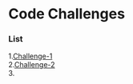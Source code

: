 # Code Challenges

### List

1.[Challenge-1](https://github.com/bpfingston/data-structures-and-algorithms/tree/main/javascript/401/Challenge-1)  
2.[Challenge-2](https://github.com/bpfingston/data-structures-and-algorithms/tree/main/javascript/401/Challenge-2)  
3.  
